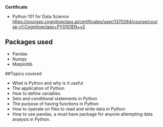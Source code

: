 
**Certificate**
- Python 101 for Data Science https://courses.cognitiveclass.ai/certificates/user/1370264/course/course-v1:Cognitiveclass+PY0101EN+v2

## Packages used
- Pandas
- Numpy
- Matplotlib

##Topics covered
- What is Python and why is it useful
- The application of Python 
- How to define variables
- Sets and conditional statements in Python
- The purpose of having functions in Python
- How to operate on files to read and write data in Python
- How to use pandas, a must have package for anyone attempting data analysis in Python.
